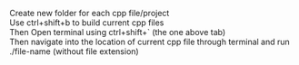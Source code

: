 Create new folder for each cpp file/project  
Use ctrl+shift+b to build current cpp files  
Then Open terminal using ctrl+shift+` (the one above tab)  
Then navigate into the location of current cpp file through terminal and run ./file-name (without file extension)
